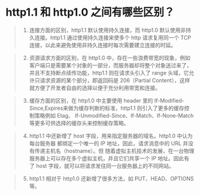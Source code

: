 # http1.1 和 http1.0 之间有哪些区别？

> 1. 连接方面的区别，http1.1 默认使用持久连接，而 http1.0 默认使用非持久连接。http1.1 通过使用持久连接来使多个 http 请求复用同一个 TCP 连接，以此来避免使用非持久连接时每次需要建立连接的时延。

> 2. 资源请求方面的区别，在 http1.0 中，存在一些浪费带宽的现象，例如客户端只是需要某个对象的一部分，而服务器却将整个对象送过来了，并且不支持断点续传功能，http1.1 则在请求头引入了 range 头域，它允许只请求资源的某个部分，即返回码是 206（Partial Content），这样就方便了开发者自由的选择以便于充分利用带宽和连接。

> 3. 缓存方面的区别，在 http1.0 中主要使用 header 里的 If-Modified-Since,Expires来做为缓存判断的标准，http1.1 则引入了更多的缓存控制策略例如 Etag、 If-Unmodified-Since、If-Match、If-None-Match 等更多可供选择的缓存头来控制缓存策略。 

> 4. http1.1 中还新增了 host 字段，用来指定服务器的域名。http1.0 中认为每台服务器 都绑定一个唯一的 IP 地址，因此，请求消息中的 URL 并没有传递主机名（hostname）。但 随着虚拟主机技术的发展，在一台物理服务器上可以存在多个虚拟主机，并且它们共享一个 IP 地址。因此有了 host 字段，就可以将请求发往同一台服务器上的不同网站。

> 5. http1.1 相对于 http1.0 还新增了很多方法，如 PUT、HEAD、OPTIONS 等。 